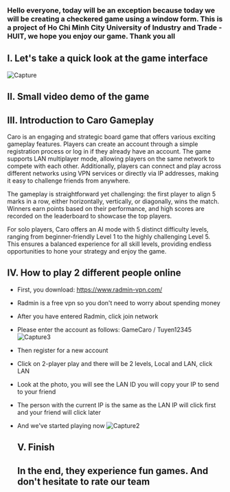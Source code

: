 ### Hello everyone, today will be an exception because today we will be creating a checkered game using a window form. This is a project of Ho Chi Minh City University of Industry and Trade - HUIT, we hope you enjoy our game. Thank you all
## I. Let's take a quick look at the game interface
![Capture](https://github.com/user-attachments/assets/7935130b-49d9-489e-9912-c140558dd083)
## II. Small video demo of the game

## III. Introduction to Caro Gameplay
Caro is an engaging and strategic board game that offers various exciting gameplay features. Players can create an account through a simple registration process or log in if they already have an account. The game supports LAN multiplayer mode, allowing players on the same network to compete with each other. Additionally, players can connect and play across different networks using VPN services or directly via IP addresses, making it easy to challenge friends from anywhere.  

The gameplay is straightforward yet challenging: the first player to align 5 marks in a row, either horizontally, vertically, or diagonally, wins the match. Winners earn points based on their performance, and high scores are recorded on the leaderboard to showcase the top players.  

For solo players, Caro offers an AI mode with 5 distinct difficulty levels, ranging from beginner-friendly Level 1 to the highly challenging Level 5. This ensures a balanced experience for all skill levels, providing endless opportunities to hone your strategy and enjoy the game.

## IV. How to play 2 different people online
* First, you download: https://www.radmin-vpn.com/
* Radmin is a free vpn so you don't need to worry about spending money
* After you have entered Radmin, click join network
* Please enter the account as follows: GameCaro / Tuyen12345
  ![Capture3](https://github.com/user-attachments/assets/9e368eb7-8da5-457b-bd1b-64a0d665f59c)

* Then register for a new account
* Click on 2-player play and there will be 2 levels, Local and LAN, click LAN
* Look at the photo, you will see the LAN ID you will copy your IP to send to your friend 
* The person with the current IP is the same as the LAN IP will click first and your friend will click later
* And we've started playing now
  ![Capture2](https://github.com/user-attachments/assets/1cee34d4-45af-4c66-94b7-a87412917871)
  
  ## V. Finish
  ## In the end, they experience fun games. And don't hesitate to rate our team
